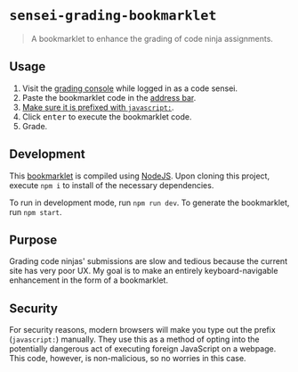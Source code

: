 # `sensei-grading-bookmarklet`

> A bookmarklet to enhance the grading of code ninja assignments.

## Usage

1. Visit the [grading console][grading_console] while logged in as a code sensei.
1. Paste the bookmarklet code in the [address bar](https://en.wikipedia.org/wiki/Address_bar).
1. [Make sure it is prefixed with `javascript:`](#security).
1. Click <kbd>enter</kbd> to execute the bookmarklet code.
1. Grade.

## Development

This [bookmarklet][bookmarklet_definition] is compiled using [NodeJS][node_installation].
Upon cloning this project, execute `npm i` to install of the necessary dependencies.

To run in development mode, run `npm run dev`.
To generate the bookmarklet, run `npm start`.

## Purpose

Grading code ninjas' submissions are slow and tedious because the current site has very poor UX.
My goal is to make an entirely keyboard-navigable enhancement in the form of a bookmarklet.

## Security

For security reasons, modern browsers will make you type out the prefix (`javascript:`) manually.
They use this as a method of opting into the potentially dangerous act of executing foreign JavaScript on a webpage.
This code, however, is non-malicious, so no worries in this case.

[grading_console]: https://gdp.code.ninja/Grading
[bookmarklet_definition]: https://en.wikipedia.org/wiki/Bookmarklet
[node_installation]: https://nodejs.org/en/download/
